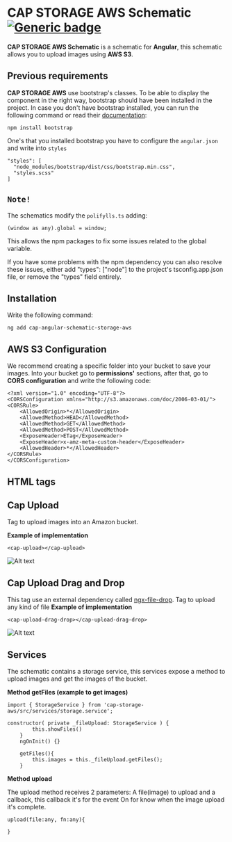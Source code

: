 # CAP STORAGE AWS Schematic [![Generic badge](https://img.shields.io/badge/CAP-Active-<COLOR>.svg)](https://shields.io/)

**CAP STORAGE AWS Schematic** is a schematic for **Angular**, this schematic allows you to upload images using **AWS S3**.

## **Previous requirements**

**CAP STORAGE AWS** use bootstrap's classes. To be able to display the component in the right way, bootstrap should have been installed in the project. In case you don't have bootstrap installed, you can run the following command or read their [documentation](https://getbootstrap.com/docs/4.3/getting-started/download/):

``` 
npm install bootstrap
```

One's that you installed bootstrap you have to configure the `angular.json` and write into `styles` 

``` 
"styles": [
  "node_modules/bootstrap/dist/css/bootstrap.min.css",
  "styles.scss"
]
```

## **`Note!`**

The schematics modify the `polifylls.ts` adding:

``` 
(window as any).global = window;
```

This allows the npm packages to fix some issues related to the global variable.

If you have some problems with the npm dependency you can also resolve these issues, either add "types": ["node"] to the project's tsconfig.app.json file, or remove the "types" field entirely.

## **Installation**

Write the following command:

``` 
ng add cap-angular-schematic-storage-aws

```

## **AWS S3 Configuration**

We recommend creating a specific folder into your bucket to save your images. Into your bucket go to **permissions'** sections, after that, go to **CORS configuration** and write the following code:

``` 
<?xml version="1.0" encoding="UTF-8"?>
<CORSConfiguration xmlns="http://s3.amazonaws.com/doc/2006-03-01/">
<CORSRule>
    <AllowedOrigin>*</AllowedOrigin>
    <AllowedMethod>HEAD</AllowedMethod>
    <AllowedMethod>GET</AllowedMethod>
    <AllowedMethod>POST</AllowedMethod>
    <ExposeHeader>ETag</ExposeHeader>
    <ExposeHeader>x-amz-meta-custom-header</ExposeHeader>
    <AllowedHeader>*</AllowedHeader>
</CORSRule>
</CORSConfiguration>
```

## **HTML tags**

## **Cap Upload**
Tag to upload images into an Amazon bucket.

**Example of implementation**

``` 
<cap-upload></cap-upload>
```

![Alt text](https://github.com/software-allies/cap-storage-aws/raw/feature/cap-aws-angular/assets/images/cap-aws.gif?raw=true "example")

## **Cap Upload Drag and Drop**

This tag use an external dependency called [ngx-file-drop](https://www.npmjs.com/package/ngx-file-drop).
Tag to upload any kind of file
**Example of implementation**

``` 
<cap-upload-drag-drop></cap-upload-drag-drop>

```

![Alt text](https://github.com/software-allies/cap-storage-aws/raw/feature/cap-aws-angular/assets/images/cap-aws-drag-drop.gif?raw=true "example")

## **Services**

The schematic contains a storage service, this services expose a method to upload images and get the images of the bucket.

**Method getFiles (example to get images)**
``` 
import { StorageService } from 'cap-storage-aws/src/services/storage.service';

constructor( private _fileUpload: StorageService ) {
        this.showFiles()
    }
    ngOnInit() {}

    getFiles(){
        this.images = this._fileUpload.getFiles();
    }
```

**Method upload**

The upload method receives 2 parameters:
A file(image) to upload and a callback, this callback it's for the event On for know when the image upload it's complete.

``` 
upload(file:any, fn:any){

}
```

